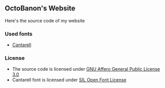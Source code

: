 ## OctoBanon's Website
Here's the source code of my website

### Used fonts
- [Cantarell](https://gitlab.gnome.org/GNOME/cantarell-fonts)

### License
- The source code is licensed under [GNU Affero General Public License 3.0](https://git.octobanon.com/OctoBanon/MyWebsite/src/branch/main/LICENSE)
- Cantarell font is licensed under [SIL Open Font License](https://gitlab.gnome.org/GNOME/cantarell-fonts/-/blob/master/COPYING)
